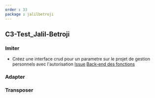 ```yaml
---
order : 33
package : jalilbetroji
---
```


## C3-Test_Jalil-Betroji

### Imiter

- Créez une interface crud pour un parametre sur le projet de gestion personnels avec l'autorisation 
[Issue](https://github.com/solicoders/arbre-competence/issues/146)
[Back-end des fonctions](https://github.com/solicoders/gestion-personnels/tree/61-gestionparametre_fonctionbackend)

### Adapter

### Transposer
